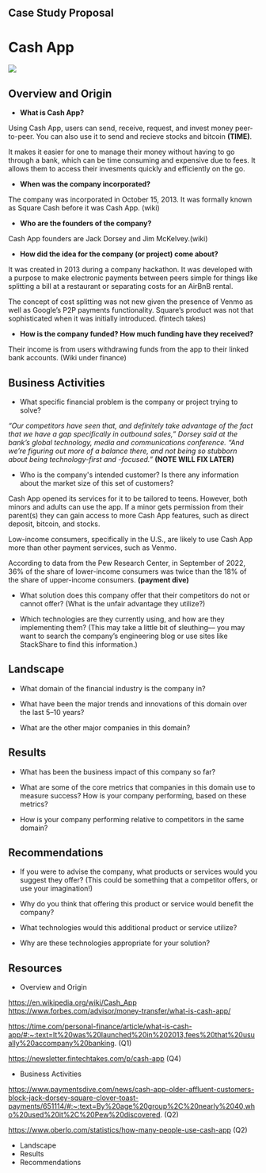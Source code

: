 ## Case Study Proposal
# **Cash App**
![ ](https://img.money.com/2021/12/News-Cash-App-Crypto-Gifts.gif)
## Overview and Origin
* **What is Cash App?**

Using Cash App, users can send, receive, request, and invest money peer-to-peer. You can also use it to send and recieve stocks and bitcoin **(TIME)**. 

It makes it easier for one to manage their money without having to go through a bank, which can be time consuming and expensive due to fees. It allows them to access their invesments quickly and efficiently on the go. 

* **When was the company incorporated?**
  
The company was incorporated in October 15, 2013. It was formally known as Square Cash before it was Cash App. (wiki)

* **Who are the founders of the company?**

Cash App founders are Jack Dorsey and Jim McKelvey.(wiki)

* **How did the idea for the company (or project) come about?**

 It was created in 2013 during a company hackathon. It was developed with a purpose to make electronic payments between peers simple for things like splitting a bill at a restaurant or separating costs for an AirBnB rental.

The concept of cost splitting was not new given the presence of Venmo as well as Google’s P2P payments functionality. Square’s product was not that sophisticated when it was initially introduced. (fintech takes)

* **How is the company funded? How much funding have they received?**

 Their income is from users withdrawing funds from the app to their linked bank accounts. (Wiki under finance)

## Business Activities

* What specific financial problem is the company or project trying to solve?

*“Our competitors have seen that, and definitely take advantage of the fact that we have a gap specifically in outbound sales,” Dorsey said at the bank’s global technology, media and communications conference. “And we’re figuring out more of a balance there, and not being so stubborn about being technology-first and -focused.”* **(NOTE WILL FIX LATER)**

* Who is the company's intended customer?  Is there any information about the market size of this set of customers?
 
 Cash App opened its services for it to be tailored to teens. However, both minors and adults can use the app. If a minor gets permission from their parent(s) they can gain access to more Cash App features, such as direct deposit, bitcoin, and stocks. 
 
 Low-income consumers, specifically in the U.S., are likely to use Cash App more than other payment services, such as Venmo. 
 
 According to data from the Pew Research Center, in September of 2022, 36% of the share of lower-income consumers was twice than the 18% of the share of upper-income consumers. **(payment dive)**

* What solution does this company offer that their competitors do not or cannot offer? (What is the unfair advantage they utilize?)

* Which technologies are they currently using, and how are they implementing them? (This may take a little bit of sleuthing–– you may want to search the company’s engineering blog or use sites like StackShare to find this information.)


## Landscape

* What domain of the financial industry is the company in?

* What have been the major trends and innovations of this domain over the last 5–10 years?

* What are the other major companies in this domain?


## Results

* What has been the business impact of this company so far?

* What are some of the core metrics that companies in this domain use to measure success? How is your company performing, based on these metrics?

* How is your company performing relative to competitors in the same domain?


## Recommendations

* If you were to advise the company, what products or services would you suggest they offer? (This could be something that a competitor offers, or use your imagination!)
  
* Why do you think that offering this product or service would benefit the company?

* What technologies would this additional product or service utilize?

* Why are these technologies appropriate for your solution?

## Resources
* Overview and Origin

https://en.wikipedia.org/wiki/Cash_App
https://www.forbes.com/advisor/money-transfer/what-is-cash-app/

https://time.com/personal-finance/article/what-is-cash-app/#:~:text=It%20was%20launched%20in%202013,fees%20that%20usually%20accompany%20banking. (Q1)

https://newsletter.fintechtakes.com/p/cash-app (Q4)



* Business Activities

https://www.paymentsdive.com/news/cash-app-older-affluent-customers-block-jack-dorsey-square-clover-toast-payments/651114/#:~:text=By%20age%20group%2C%20nearly%2040,who%20used%20it%2C%20Pew%20discovered. (Q2)

https://www.oberlo.com/statistics/how-many-people-use-cash-app (Q2)
* Landscape
* Results
* Recommendations
